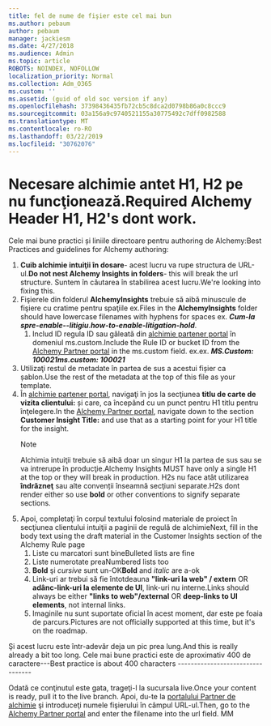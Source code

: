 ```yaml
---
title: fel de nume de fişier este cel mai bun
ms.author: pebaum
author: pebaum
manager: jackiesm
ms.date: 4/27/2018
ms.audience: Admin
ms.topic: article
ROBOTS: NOINDEX, NOFOLLOW
localization_priority: Normal
ms.collection: Adm_O365
ms.custom: ''
ms.assetid: (guid of old soc version if any)
ms.openlocfilehash: 37398436435fb72cb5c8dca2d0798b86a0c8ccc9
ms.sourcegitcommit: 03a156a9c9740521155a30775492c7dff0982588
ms.translationtype: MT
ms.contentlocale: ro-RO
ms.lasthandoff: 03/22/2019
ms.locfileid: "30762076"
---
```

# <a name="required-alchemy-header-h1-h2s-dont-work"></a><span data-ttu-id="9e26f-102">Necesare alchimie antet H1, H2 pe nu funcţionează.</span><span class="sxs-lookup"><span data-stu-id="9e26f-102">Required Alchemy Header H1, H2's dont work.</span></span>
<span data-ttu-id="9e26f-103">Cele mai bune practici și liniile directoare pentru authoring de Alchemy:</span><span class="sxs-lookup"><span data-stu-id="9e26f-103">Best Practices and guidelines for Alchemy authoring:</span></span>

1. <span data-ttu-id="9e26f-104">**Cuib alchimie intuiţii în dosare**- acest lucru va rupe structura de URL-ul.</span><span class="sxs-lookup"><span data-stu-id="9e26f-104">**Do not nest Alchemy Insights in folders**- this will break the url structure.</span></span> <span data-ttu-id="9e26f-105">Suntem în căutarea în stabilirea acest lucru.</span><span class="sxs-lookup"><span data-stu-id="9e26f-105">We're looking into fixing this.</span></span>
1. <span data-ttu-id="9e26f-106">Fişierele din folderul **AlchemyInsights** trebuie să aibă minuscule de fişiere cu cratime pentru spaţiile ex.</span><span class="sxs-lookup"><span data-stu-id="9e26f-106">Files in the **AlchemyInsights** folder should have lowercase filenames with hyphens for spaces ex.</span></span> <span data-ttu-id="9e26f-107">***Cum-la spre-enable--litigiu***.</span><span class="sxs-lookup"><span data-stu-id="9e26f-107">***how-to-enable-litigation-hold***.</span></span>
    1. <span data-ttu-id="9e26f-108">Includ ID regula ID sau găleată din [alchimie partener portal](https://alchemyportal.azurewebsites.net) în domeniul ms.custom.</span><span class="sxs-lookup"><span data-stu-id="9e26f-108">Include the Rule ID or bucket ID from the [Alchemy Partner portal](https://alchemyportal.azurewebsites.net) in the ms.custom field.</span></span> <span data-ttu-id="9e26f-109">ex.</span><span class="sxs-lookup"><span data-stu-id="9e26f-109">ex.</span></span> <span data-ttu-id="9e26f-110">***MS.Custom: 100021***</span><span class="sxs-lookup"><span data-stu-id="9e26f-110">***ms.custom: 100021***</span></span>
1. <span data-ttu-id="9e26f-111">Utilizaţi restul de metadate în partea de sus a acestui fișier ca șablon.</span><span class="sxs-lookup"><span data-stu-id="9e26f-111">Use the rest of the metadata at the top of this file as your template.</span></span>
1. <span data-ttu-id="9e26f-112">În [alchimie partener portal](https://alchemyportal.azurewebsites.net), navigaţi în jos la secţiunea **titlu de carte de vizita clientului:** și care, ca începând cu un punct pentru H1 titlu pentru înţelegere.</span><span class="sxs-lookup"><span data-stu-id="9e26f-112">In the [Alchemy Partner portal](https://alchemyportal.azurewebsites.net), navigate down to the section **Customer Insight Title:** and use that as a starting point for your H1 title for the insight.</span></span> 
    > [!NOTE]
    > <span data-ttu-id="9e26f-113">Alchimia intuiţii trebuie să aibă doar un singur H1 la partea de sus sau se va intrerupe în producţie.</span><span class="sxs-lookup"><span data-stu-id="9e26f-113">Alchemy Insights MUST have only a single H1 at the top or they will break in production.</span></span> <span data-ttu-id="9e26f-114">H2s nu face atât utilizarea **îndrăzneţ** sau alte convenții înseamnă secţiuni separate.</span><span class="sxs-lookup"><span data-stu-id="9e26f-114">H2s dont render either so use **bold** or other conventions to signify separate sections.</span></span>
1. <span data-ttu-id="9e26f-115">Apoi, completaţi în corpul textului folosind materiale de proiect în secţiunea clientului intuiţii a paginii de regulă de alchimie</span><span class="sxs-lookup"><span data-stu-id="9e26f-115">Next, fill in the body text using the draft material in the Customer Insights section of the Alchemy Rule page</span></span>
    1. <span data-ttu-id="9e26f-116">Liste cu marcatori sunt bine</span><span class="sxs-lookup"><span data-stu-id="9e26f-116">Bulleted lists are fine</span></span>
    1. <span data-ttu-id="9e26f-117">Liste numerotate prea</span><span class="sxs-lookup"><span data-stu-id="9e26f-117">Numbered lists too</span></span>
    1. <span data-ttu-id="9e26f-118">**Bold** şi *cursive* sunt un-OK</span><span class="sxs-lookup"><span data-stu-id="9e26f-118">**Bold** and *italic* are a-ok</span></span>
    1. <span data-ttu-id="9e26f-119">Link-uri ar trebui să fie întotdeauna **"link-uri la web" / extern** OR **adânc-link-uri la elemente de UI**, link-uri nu interne.</span><span class="sxs-lookup"><span data-stu-id="9e26f-119">Links should always be either **"links to web"/external** OR **deep-links to UI elements**, not internal links.</span></span>
    1. <span data-ttu-id="9e26f-120">Imaginile nu sunt suportate oficial în acest moment, dar este pe foaia de parcurs.</span><span class="sxs-lookup"><span data-stu-id="9e26f-120">Pictures are not officially supported at this time, but it's on the roadmap.</span></span>

<span data-ttu-id="9e26f-121">Şi acest lucru este într-adevăr deja un pic prea lung.</span><span class="sxs-lookup"><span data-stu-id="9e26f-121">And this is really already a bit too long.</span></span> <span data-ttu-id="9e26f-122">Cele mai bune practici este de aproximativ 400 de caractere---</span><span class="sxs-lookup"><span data-stu-id="9e26f-122">Best practice is about 400 characters ---------------------------------</span></span>

<span data-ttu-id="9e26f-123">Odată ce conţinutul este gata, trageţi-l la sucursala live.</span><span class="sxs-lookup"><span data-stu-id="9e26f-123">Once your content is ready, pull it to the live branch.</span></span> <span data-ttu-id="9e26f-124">Apoi, du-te la [portalului Partner de alchimie](https://alchemyportal.azurewebsites.net) şi introduceţi numele fişierului în câmpul URL-ul.</span><span class="sxs-lookup"><span data-stu-id="9e26f-124">Then, go to the [Alchemy Partner portal](https://alchemyportal.azurewebsites.net) and enter the filename into the url field.</span></span> <span data-ttu-id="9e26f-125">M</span><span class="sxs-lookup"><span data-stu-id="9e26f-125">M</span></span>